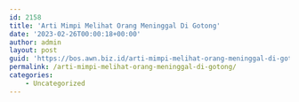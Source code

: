 ```yaml
---
id: 2158
title: 'Arti Mimpi Melihat Orang Meninggal Di Gotong'
date: '2023-02-26T00:00:18+00:00'
author: admin
layout: post
guid: 'https://bos.awn.biz.id/arti-mimpi-melihat-orang-meninggal-di-gotong/'
permalink: /arti-mimpi-melihat-orang-meninggal-di-gotong/
categories:
    - Uncategorized
---
```


